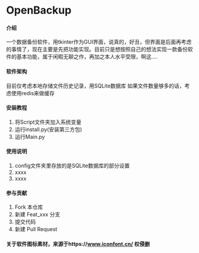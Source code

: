 # OpenBackup

#### 介绍
一个数据备份软件，用tkinter作为GUI界面，说真的，好丑，但界面是后面再考虑的事情了，现在主要是先把功能实现。目前只是想按照自己的想法实现一款备份软件的基本功能，属于闲暇无聊之作，再加之本人水平受限，啊这....
#### 软件架构
目前仅考虑本地存储文件历史记录，用SQLite数据库
如果文件数量够多的话，考虑使用redis来做缓存

#### 安装教程

1.  将Script文件夹加入系统变量
2.  运行install.py(安装第三方包)
3.  运行Main.py

#### 使用说明

1.  config文件夹里存放的是SQLite数据库的部分设置
2.  xxxx
3.  xxxx

#### 参与贡献

1.  Fork 本仓库
2.  新建 Feat_xxx 分支
3.  提交代码
4.  新建 Pull Request

#### 关于软件图标素材，来源于https://www.iconfont.cn/ 权侵删

